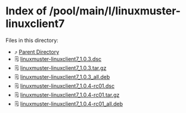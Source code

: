 
# Index of /pool/main/l/linuxmuster-linuxclient7
Files in this directory:
- ⤴ [Parent Directory](../)
- 🗒 [linuxmuster-linuxclient7_1.0.3.dsc](linuxmuster-linuxclient7_1.0.3.dsc)
- 🗒 [linuxmuster-linuxclient7_1.0.3.tar.gz](linuxmuster-linuxclient7_1.0.3.tar.gz)
- 🗒 [linuxmuster-linuxclient7_1.0.3_all.deb](linuxmuster-linuxclient7_1.0.3_all.deb)
- 🗒 [linuxmuster-linuxclient7_1.0.4-rc01.dsc](linuxmuster-linuxclient7_1.0.4-rc01.dsc)
- 🗒 [linuxmuster-linuxclient7_1.0.4-rc01.tar.gz](linuxmuster-linuxclient7_1.0.4-rc01.tar.gz)
- 🗒 [linuxmuster-linuxclient7_1.0.4-rc01_all.deb](linuxmuster-linuxclient7_1.0.4-rc01_all.deb)
